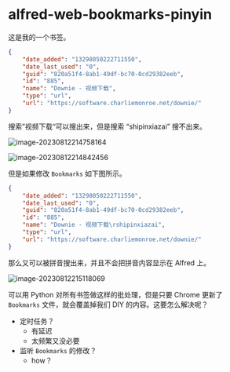 # alfred-web-bookmarks-pinyin
这是我的一个书签。

~~~json
{
	"date_added": "13298050222711550",
	"date_last_used": "0",
	"guid": "820a51f4-8ab1-49df-bc70-0cd29382eeb",
	"id": "885",
	"name": "Downie - 视频下载",
	"type": "url",
	"url": "https://software.charliemonroe.net/downie/"
}
~~~

搜索”视频下载“可以搜出来，但是搜索 “shipinxiazai” 搜不出来。

![image-20230812214758164](https://ritsurin-1309788983.cos.ap-guangzhou.myqcloud.com/img/20230812214758.png)

![image-20230812214842456](https://ritsurin-1309788983.cos.ap-guangzhou.myqcloud.com/img/20230812214842.png)

但是如果修改 `Bookmarks` 如下图所示。

~~~json
{
	"date_added": "13298050222711550",
	"date_last_used": "0",
	"guid": "820a51f4-8ab1-49df-bc70-0cd29382eeb",
	"id": "885",
	"name": "Downie - 视频下载\rshipinxiazai",
	"type": "url",
	"url": "https://software.charliemonroe.net/downie/"
}
~~~

那么又可以被拼音搜出来，并且不会把拼音内容显示在 Alfred 上。

![image-20230812215118069](https://ritsurin-1309788983.cos.ap-guangzhou.myqcloud.com/img/20230812215118.png)

可以用 Python 对所有书签做这样的批处理，但是只要 Chrome 更新了 `Bookmarks` 文件，就会覆盖掉我们 DIY 的内容。这要怎么解决呢？

- 定时任务？
  - 有延迟
  - 太频繁又没必要
- 监听 `Bookmarks` 的修改？ 
  - how？
